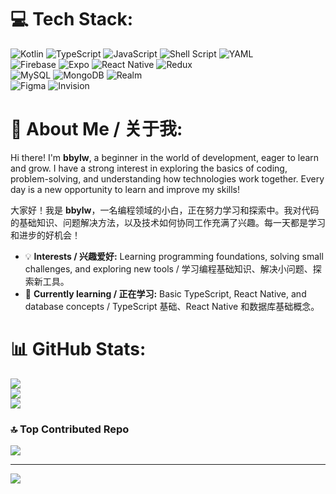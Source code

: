 # 💻 Tech Stack:
![Kotlin](https://img.shields.io/badge/kotlin-%237F52FF.svg?style=for-the-badge&logo=kotlin&logoColor=white) ![TypeScript](https://img.shields.io/badge/typescript-%23007ACC.svg?style=for-the-badge&logo=typescript&logoColor=white) ![JavaScript](https://img.shields.io/badge/javascript-%23323330.svg?style=for-the-badge&logo=javascript&logoColor=%23F7DF1E) ![Shell Script](https://img.shields.io/badge/shell_script-%23121011.svg?style=for-the-badge&logo=gnu-bash&logoColor=white) ![YAML](https://img.shields.io/badge/yaml-%23ffffff.svg?style=for-the-badge&logo=yaml&logoColor=151515)  
![Firebase](https://img.shields.io/badge/firebase-%23039BE5.svg?style=for-the-badge&logo=firebase) ![Expo](https://img.shields.io/badge/expo-1C1E24?style=for-the-badge&logo=expo&logoColor=#D04A37) ![React Native](https://img.shields.io/badge/react_native-%2320232a.svg?style=for-the-badge&logo=react&logoColor=%2361DAFB) ![Redux](https://img.shields.io/badge/redux-%23593d88.svg?style=for-the-badge&logo=redux&logoColor=white)  
![MySQL](https://img.shields.io/badge/mysql-4479A1.svg?style=for-the-badge&logo=mysql&logoColor=white) ![MongoDB](https://img.shields.io/badge/MongoDB-%234ea94b.svg?style=for-the-badge&logo=mongodb&logoColor=white) ![Realm](https://img.shields.io/badge/Realm-39477F?style=for-the-badge&logo=realm&logoColor=white)  
![Figma](https://img.shields.io/badge/figma-%23F24E1E.svg?style=for-the-badge&logo=figma&logoColor=white) ![Invision](https://img.shields.io/badge/invision-FF3366?style=for-the-badge&logo=invision&logoColor=white)

# 👋 About Me / 关于我:
Hi there! I'm **bbylw**, a beginner in the world of development, eager to learn and grow. I have a strong interest in exploring the basics of coding, problem-solving, and understanding how technologies work together. Every day is a new opportunity to learn and improve my skills!  

大家好！我是 **bbylw**，一名编程领域的小白，正在努力学习和探索中。我对代码的基础知识、问题解决方法，以及技术如何协同工作充满了兴趣。每一天都是学习和进步的好机会！  

- 💡 **Interests / 兴趣爱好:** Learning programming foundations, solving small challenges, and exploring new tools / 学习编程基础知识、解决小问题、探索新工具。  
- 🌱 **Currently learning / 正在学习:** Basic TypeScript, React Native, and database concepts / TypeScript 基础、React Native 和数据库基础概念。  

# 📊 GitHub Stats:
![](https://github-readme-stats.vercel.app/api?username=bbylw&theme=dark&hide_border=false&include_all_commits=true&count_private=true)<br/>
![](https://github-readme-streak-stats.herokuapp.com/?user=bbylw&theme=dark&hide_border=false)<br/>
![](https://github-readme-stats.vercel.app/api/top-langs/?username=bbylw&theme=dark&hide_border=false&include_all_commits=true&count_private=true&layout=compact)

### 🔝 Top Contributed Repo
![](https://github-contributor-stats.vercel.app/api?username=bbylw&limit=5&theme=dark&combine_all_yearly_contributions=true)

---

[![](https://visitcount.itsvg.in/api?id=bbylw&icon=0&color=0)](https://visitcount.itsvg.in)

<!-- Proudly created with GPRM ( https://gprm.itsvg.in ) -->
